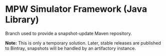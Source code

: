 # MPW Simulator Framework (Java Library)

Branch used to provide a snapshot-update Maven repository.

**Note:** This is only a temporary solution. Later, stable releases are published to Bintray, snapshots will be handled by an artifactory instance.
